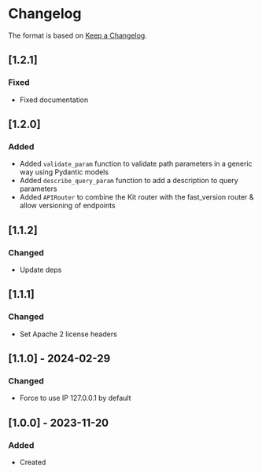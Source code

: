 # Changelog
The format is based on [Keep a Changelog](https://keepachangelog.com/en/1.0.0/).

## [1.2.1]
### Fixed
- Fixed documentation

## [1.2.0]
### Added
- Added `validate_param` function to validate path parameters in a generic way using Pydantic models
- Added `describe_query_param` function to add a description to query parameters
- Added `APIRouter` to combine the Kit router with the fast_version router & allow versioning of endpoints

## [1.1.2]
### Changed
- Update deps

## [1.1.1]
### Changed
- Set Apache 2 license headers

## [1.1.0] - 2024-02-29
### Changed
- Force to use IP 127.0.0.1 by default

## [1.0.0] - 2023-11-20
### Added
- Created
